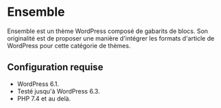 # Ensemble

Ensemble est un thème WordPress composé de gabarits de blocs. Son originalité est de proposer une manière d'intégrer les formats d'article de WordPress pour cette catégorie de thèmes.

## Configuration requise

- WordPress 6.1.
- Testé jusqu'à WordPress 6.3.
- PHP 7.4 et au delà.
